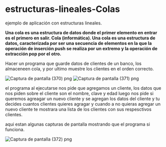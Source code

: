 # estructuras-lineales-Colas
ejemplo de aplicación con estructuras lineales.

**Una cola es una estructura de datos donde el primer elemento en entrar es el primero en salir. Cola (informática). Una cola es una estructura de datos, caracterizada por ser una secuencia de elementos en la que la operación de inserción push se realiza por un extremo y la operación de extracción pop por el otro.**

Hacer un programa que guarde datos de clientes de un banco, los almaceneen cola, y por ultimo muestre los clientes en el orden correcto.

![Captura de pantalla (370) png](https://user-images.githubusercontent.com/71051834/97492882-c686ab00-1929-11eb-9f2b-3605baf195a2.jpg)
![Captura de pantalla (371) png](https://user-images.githubusercontent.com/71051834/97493063-0483cf00-192a-11eb-9512-543c7552e2cf.jpg)


el programa al ejecutarse nos pide que agregamos un cliente, los datos que nos piden sobre el cliente son el nombre, clave y edad luego nos pide si queremos agreagar un nuevo cliente y se agregan los datos del cliente y tu decides cuantos clientes quieres agragar y cuando a no quieras agregar un nuevo cliente te mostrara una lista de los clientes con sus respesctivos clientes. 

aqui estan algunas capturas de pantalla mostrando que el programa si funciona.

![Captura de pantalla (372) png](https://user-images.githubusercontent.com/71051834/97493498-a4d9f380-192a-11eb-9d2d-0da081c1dae9.jpg)


